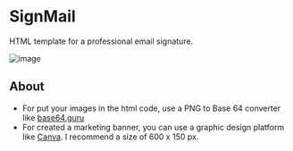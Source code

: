 # SignMail  
HTML template for a professional email signature.

![image](https://user-images.githubusercontent.com/16137804/129900815-a38fd7ba-5d7a-4333-86b3-15d0118600af.png)

## About
- For put your images in the html code, use a PNG to Base 64 converter like [base64.guru](https://base64.guru/converter/encode/image/png)
- For created a marketing banner, you can use a graphic design platform like [Canva](https://www.canva.com/). I recommend a size of 600 x 150 px.


